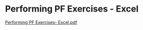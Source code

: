 # Performing PF Exercises - Excel

[Performing PF Exercises- Excel.pdf](Performing%20PF%20Exercises%20-%20Excel%206227151ba42d41ee8459192cc969f665/Performing_PF_Exercises-_Excel.pdf)